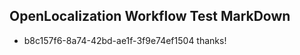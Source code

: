 ## OpenLocalization Workflow Test MarkDown
* b8c157f6-8a74-42bd-ae1f-3f9e74ef1504 
thanks!<!--HONumber=Mar16_HO4-->
